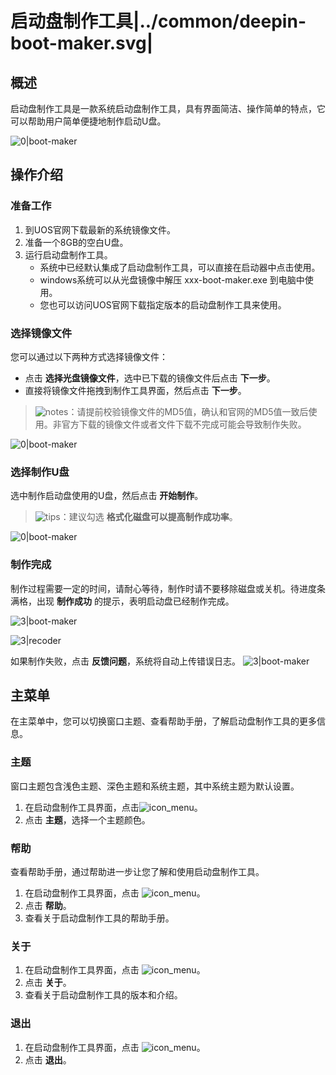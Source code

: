 # 启动盘制作工具|../common/deepin-boot-maker.svg|

## 概述

启动盘制作工具是一款系统启动盘制作工具，具有界面简洁、操作简单的特点，它可以帮助用户简单便捷地制作启动U盘。

![0|boot-maker](jpg/select-file.png)

## 操作介绍

### 准备工作

1. 到UOS官网下载最新的系统镜像文件。
2. 准备一个8GB的空白U盘。
3. 运行启动盘制作工具。
   - 系统中已经默认集成了启动盘制作工具，可以直接在启动器中点击使用。
   - windows系统可以从光盘镜像中解压 xxx-boot-maker.exe 到电脑中使用。
   - 您也可以访问UOS官网下载指定版本的启动盘制作工具来使用。

### 选择镜像文件

您可以通过以下两种方式选择镜像文件：

- 点击 **选择光盘镜像文件**，选中已下载的镜像文件后点击 **下一步**。
- 直接将镜像文件拖拽到制作工具界面，然后点击 **下一步**。

> ![notes](icon/notes.svg)：请提前校验镜像文件的MD5值，确认和官网的MD5值一致后使用。非官方下载的镜像文件或者文件下载不完成可能会导致制作失败。

![0|boot-maker](jpg/select-file.png)

### 选择制作U盘

选中制作启动盘使用的U盘，然后点击 **开始制作**。

> ![tips](icon/tips.svg)：建议勾选 **格式化磁盘可以提高制作成功率**。

![0|boot-maker](jpg/select-disk.png)

### 制作完成

制作过程需要一定的时间，请耐心等待，制作时请不要移除磁盘或关机。待进度条满格，出现 **制作成功** 的提示，表明启动盘已经制作完成。


![3|boot-maker](jpg/boot-making.png)

![3|recoder](jpg/success.png)

如果制作失败，点击 **反馈问题**，系统将自动上传错误日志。
![3|boot-maker](jpg/failed.png)

## 主菜单

在主菜单中，您可以切换窗口主题、查看帮助手册，了解启动盘制作工具的更多信息。

### 主题

窗口主题包含浅色主题、深色主题和系统主题，其中系统主题为默认设置。

1. 在启动盘制作工具界面，点击![icon_menu](icon/icon_menu.svg)。
2. 点击 **主题**，选择一个主题颜色。

### 帮助

查看帮助手册，通过帮助进一步让您了解和使用启动盘制作工具。

1. 在启动盘制作工具界面，点击 ![icon_menu](icon/icon_menu.svg)。
2. 点击 **帮助**。
3. 查看关于启动盘制作工具的帮助手册。

### 关于

1. 在启动盘制作工具界面，点击 ![icon_menu](icon/icon_menu.svg)。
2. 点击 **关于**。
3. 查看关于启动盘制作工具的版本和介绍。

### 退出

1. 在启动盘制作工具界面，点击 ![icon_menu](icon/icon_menu.svg)。
2. 点击 **退出**。

